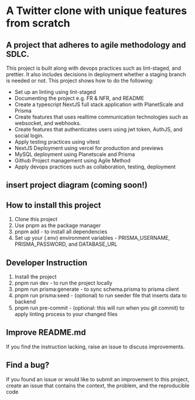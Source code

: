 # A Twitter clone with unique features from scratch

## A project that adheres to agile methodology and SDLC.

This project is built along with devops practices such as lint-staged, and prettier. It also includes decisions in deployment whether a staging branch is needed or not. This project shows how to do the following:

- Set up an linting using lint-staged
- Documenting the project e.g. FR & NFR, and README
- Create a typescript NextJS full stack application with PlanetScale and Prisma
- Create features that uses realtime communication technologies such as websocket, and webhooks.
- Create features that authenticates users using jwt token, AuthJS, and social login.
- Apply testing practices using vitest
- NextJS Deployment using vercel for production and previews
- MySQL deployment using Planetscale and Prisma
- Github Project management using Agile Method
- Apply devops practices such as collaboration, testing, deployment

## insert project diagram (coming soon!)

## How to install this project

1. Clone this project
2. Use pnpm as the package manager
3. pnpm add - to install all dependencies
4. Set up your (.env) environment variables - PRISMA_USERNAME, PRISMA_PASSWORD, and DATABASE_URL

## Developer Instruction

1. Install the project
2. pnpm run dev - to run the project locally
3. pnpm run prisma:generate - to sync schema.prisma to prisma client
4. pnpm run prisma:seed - (optional) to run seeder file that inserts data to backend
5. pnpm run pre-commit - (optional: this will run when you git commit) to apply linting process to your changed files

## Improve README.md

If you find the instruction lacking, raise an issue to discuss improvements.

## Find a bug?

If you found an issue or would like to submit an improvement to this project, create an issue that contains the context, the problem, and the reproducible code
